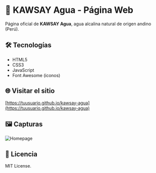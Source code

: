 # 🚰 KAWSAY Agua - Página Web  

Página oficial de **KAWSAY Agua**, agua alcalina natural de origen andino (Perú).  

## 🛠️ Tecnologías  
- HTML5  
- CSS3  
- JavaScript  
- Font Awesome (iconos)  

## 🌐 Visitar el sitio  
[https://tuusuario.github.io/kawsay-agua](https://tuusuario.github.io/kawsay-agua)  

## 🖼️ Capturas  
![Homepage](imagenes/captura-home.png)  

## 📜 Licencia  
MIT License. 
